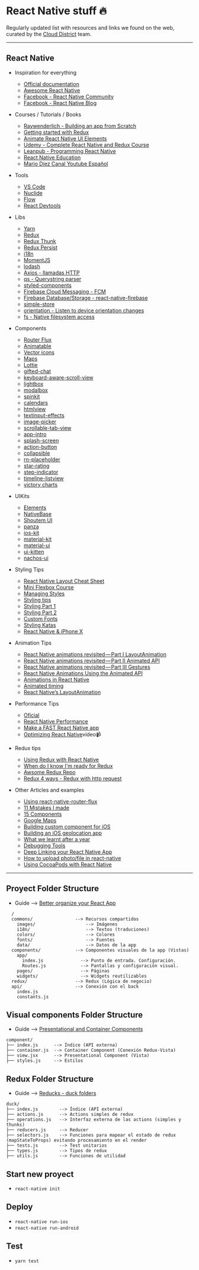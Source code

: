 # React Native stuff 🔥

Regularly updated list with resources and links we found on the web, curated by the [Cloud District](http://clouddistrict.com) team.

---
## React Native

* Inspiration for everything
  * [Official documentation](https://facebook.github.io/react-native/docs/getting-started.html)
  * [Awesome React Native](https://github.com/jondot/awesome-react-native)
  * [Facebook - React Native Community](https://www.facebook.com/groups/react.native.community/) 
  * [Facebook - React Native Blog](http://facebook.github.io/react-native/blog/) 

* Courses / Tutorials / Books
  * [Raywenderlich - Building an app from Scratch](https://www.raywenderlich.com/165140/react-native-tutorial-building-ios-android-apps-javascript)
  * [Getting started with Redux](https://egghead.io/courses/getting-started-with-redux)
  * [Animate React Native UI Elements](https://egghead.io/courses/animate-react-native-ui-elements)
  * [Udemy - Complete React Native and Redux Course](https://www.udemy.com/the-complete-react-native-and-redux-course/learn/v4/content)
  * [Leanpub - Programming React Native](https://leanpub.com/programming-react-native)
  * [React Native Education](https://github.com/hsavit1/Awesome-React-Native-Education)
  * [Mario Díez Canal Youtube Español](https://www.youtube.com/channel/UCisGMoxaVxJMcbio2FBHORg/search?query=React+Native)

* Tools
  * [VS Code](https://code.visualstudio.com/)
  * [Nuclide](https://nuclide.io/docs/platforms/react-native/)
  * [Flow](https://flow.org/en/docs/install/)
  * [React Devtools](https://github.com/facebook/react-devtools/tree/master/packages/react-devtools)
  
* Libs
  * [Yarn](https://yarnpkg.com/es-ES/)
  * [Redux](https://redux.js.org/index.html)
  * [Redux Thunk](https://github.com/gaearon/redux-thunk)
  * [Redux Persist](https://github.com/rt2zz/redux-persist/)
  * [i18n](https://github.com/AlexanderZaytsev/react-native-i18n#installation)
  * [MomentJS](https://momentjs.com)
  * [lodash](https://lodash.com)
  * [Axios - llamadas HTTP](https://www.npmjs.com/package/react-native-axios)
  * [qs - Querystring parser](https://www.npmjs.com/package/react-native-axios)
  * [styled-components](https://www.styled-components.com)
  * [Firebase Cloud Messaging - FCM](https://github.com/evollu/react-native-fcm)
  * [Firebase Database/Storage - react-native-firebase](https://github.com/invertase/react-native-firebase)
  * [simple-store](https://github.com/jasonmerino/react-native-simple-store)
  * [orientation - Listen to device orientation changes](https://github.com/yamill/react-native-orientation)
  * [fs - Native filesystem access](https://github.com/johanneslumpe/react-native-fs)

* Components
  * [Router Flux](https://github.com/aksonov/react-native-router-flux)
  * [Animatable](https://github.com/oblador/react-native-animatable)
  * [Vector icons](https://github.com/oblador/react-native-vector-icons)
  * [Maps](https://github.com/airbnb/react-native-maps)
  * [Lottie](https://github.com/airbnb/lottie-react-native)
  * [gifted-chat](https://github.com/FaridSafi/react-native-gifted-chat)
  * [keyboard-aware-scroll-view](react-native-keyboard-aware-scroll-view)
  * [lightbox](https://github.com/oblador/react-native-lightbox)
  * [modalbox](https://github.com/maxs15/react-native-modalbox)
  * [spinkit](https://github.com/maxs15/react-native-spinkit)
  * [calendars](https://github.com/wix/react-native-calendars)
  * [htmlview](https://github.com/jsdf/react-native-htmlview)
  * [textinput-effects](https://github.com/halilb/react-native-textinput-effects)
  * [image-picker](https://github.com/react-community/react-native-image-picker)
  * [scrollable-tab-view](https://github.com/skv-headless/react-native-scrollable-tab-view)
  * [app-intro](https://github.com/FuYaoDe/react-native-app-intro)
  * [splash-screen](https://github.com/crazycodeboy/react-native-splash-screen)
  * [action-button](https://github.com/mastermoo/react-native-action-button)
  * [collapsible](https://github.com/oblador/react-native-collapsible)
  * [rn-placeholder](https://github.com/mfrachet/rn-placeholder)
  * [star-rating](https://github.com/djchie/react-native-star-rating)
  * [step-indicator](https://github.com/24ark/react-native-step-indicator)
  * [timeline-listview](https://github.com/thegamenicorus/react-native-timeline-listview)
  * [victory charts](https://github.com/FormidableLabs/victory-native)

* UIKits
  * [Elements](https://github.com/react-native-training/react-native-elements)
  * [NativeBase](https://nativebase.i)
  * [Shoutem UI](https://github.com/shoutem/ui)
  * [panza](https://github.com/panza-org/panza)
  * [ios-kit](https://github.com/callstack/react-native-ios-kit)
  * [material-kit](https://github.com/xinthink/react-native-material-kit)
  * [material-ui](https://github.com/xotahal/react-native-material-ui)
  * [ui-kitten](https://github.com/akveo/react-native-ui-kitten)
  * [nachos-ui](https://github.com/avocode/nachos-ui)

* Styling Tips
  * [React Native Layout Cheat Sheet](https://medium.com/@drorbiran/the-full-react-native-layout-cheat-sheet-a4147802405c)
  * [Mini Flexbox Course](https://medium.com/the-react-native-log/a-mini-course-on-react-native-flexbox-2832a1ccc6)
  * [Managing Styles](https://medium.com/@tommylackemann/managing-styles-in-react-native-3546d3482d73?source=userActivityShare-931cc54f6196-1511347797)
  * [Styling tips](https://www.okgrow.com/posts/react-native-styling-tips)
  * [Styling Part 1](https://madebymany.com/stories/a-year-of-react-native-styling-part-1)
  * [Styling Part 2](https://madebymany.com/stories/a-year-of-react-native-styling-part-2)
  * [Custom Fonts](https://medium.com/react-native-training/react-native-custom-fonts-ccc9aacf9e5e)
  * [Styling Katas](https://github.com/jondot/ReactNativeKatas)
  * [React Native & iPhone X](https://medium.com/react-native-training/react-native-iphonex-92ff511282af)
   
* Animation Tips
  * [React Native animations revisited — Part I LayoutAnimation](https://blog.callstack.io/react-native-animations-revisited-part-i-783143d4884)
  * [React Native animations revisited — Part II Animated API](https://blog.callstack.io/react-native-animations-revisited-part-ii-8314a97162b0)
  * [React Native animations revisited — Part III Gestures](https://blog.callstack.io/react-native-animations-revisited-part-iii-41ed43d1ce2e)
  * [React Native Animations Using the Animated API](https://medium.com/react-native-training/react-native-animations-using-the-animated-api-ebe8e0669fae)
  * [Animations in React Native](https://medium.com/react-native-training/react-animations-in-depth-433e2b3f0e8e)
  * [Animated timing](https://egghead.io/lessons/react-animate-styles-of-a-react-native-view-with-animated-timing)
  * [React Native’s LayoutAnimation](https://medium.com/@Jpoliachik/react-native-s-layoutanimation-is-awesome-4a4d317afd3e)
   
* Performance Tips
  * [Oficial](https://facebook.github.io/react-native/docs/performance.html)
  * [React Native Performance](https://hackernoon.com/react-native-performance-an-updated-example-6516bfde9c5c)
  * [Make a FAST React Native app](https://launchdrawer.com/i-made-react-native-fast-you-can-too-9e61c951ce0)
  * [Optimizing React Native](https://www.youtube.com/watch?v=0MlT74erp60)video📹

* Redux tips
  * [Using Redux with React Native](https://medium.com/@pavsidhu/using-redux-with-react-native-9d07381507fe) 
  * [When do I know I'm ready for Redux](https://medium.com/dailyjs/when-do-i-know-im-ready-for-redux-f34da253c85f)
  * [Awsome Redux Repo](https://github.com/xgrommx/awesome-redux)
  * [Redux 4 ways - Redux with http request](https://medium.com/react-native-training/redux-4-ways-95a130da0cdc)

* Other Articles and examples
  * [Using react-native-router-flux](https://medium.com/differential/react-native-basics-using-react-native-router-flux-f11e5128aff9) 
  * [11 Mistakes I made](https://medium.com/dailyjs/11-mistakes-ive-made-during-react-native-redux-app-development-8544e2be9a9) 
  * [15 Components](https://tutorialzine.com/2017/11/15-awesome-react-components)
  * [Google Maps](https://codeburst.io/react-native-google-map-with-react-native-maps-572e3d3eee14)
  * [Building custom component for iOS](https://moduscreate.com/blog/react_native_custom_components_ios/)
  * [Building an iOS geolocation app](https://www.codementor.io/vijayst/build-ios-geolocation-app-react-native-du1087rsy)
  * [What we learnt after a year](https://hashnode.com/post/what-we-learned-after-using-react-native-for-a-year-civdr8zv6058l3853wqud7hqp)
  * [Debugging Tools](https://codeburst.io/react-native-debugging-tools-3a24e4e40e4)
  * [Deep Linking your React Native App](https://medium.com/react-native-training/deep-linking-your-react-native-app-d87c39a1ad5e)
  * [How to upload photo/file in react-native](https://github.com/g6ling/React-Native-Tips/tree/master/How_to_upload_photo%2Cfile_in%20react-native)
  * [Using CocoaPods with React Native](https://shift.infinite.red/beginner-s-guide-to-using-cocoapods-with-react-native-46cb4d372995)

---

## Proyect Folder Structure

* Guide --> [Better organize your React App](https://medium.com/@alexmngn/how-to-better-organize-your-react-applications-2fd3ea1920f1)
```
  /
  commons/                --> Recursos compartidos
    images/                   --> Imágenes
    i18n/                     --> Textos (traduciones)
    colors/                   --> Colores
    fonts/                    --> Fuentes
    data/                     --> Datos de la app          
  components/             --> Componentes visuales de la app (Vistas)
    app/
      index.js              --> Punto de entrada. Configuración.
      Routes.js             --> Pantallas y configuración visual.
    pages/                  --> Páginas
    widgets/                --> Widgets reutilizables
  redux/                  --> Redux (Lógica de negocio)
  api/                    --> Conexión con el back 
    index.js              
    constants.js    
```


## Visual components Folder Structure

* Guide --> [Presentational and Container Components](https://medium.com/@dan_abramov/smart-and-dumb-components-7ca2f9a7c7d0)

```
component/
├── index.js      --> Índice (API externa)
├── container.js  --> Container Component (Conexión Redux-Vista)
├── view.jsx      --> Presentational Component (Vista)
├── styles.js     --> Estilos
```


## Redux Folder Structure

* Guide --> [Reducks - duck folders](https://github.com/alexnm/re-ducks)

```
duck/
├── index.js        --> Índice (API externa)
├── actions.js      --> Actions simples de redux
├── operations.js   --> Interfaz externa de las actions (simples y thunks)
├── reducers.js     --> Reducer 
├── selectors.js    --> Funciones para mapear el estado de redux (mapStateToProps) evitando procesamiento en el render
├── tests.js        --> Test unitarios
├── types.js        --> Tipos de redux
├── utils.js        --> Funciones de utilidad
```

## Start new proyect

* `react-native init`

## Deploy

* `react-native run-ios`
* `react-native run-android`

## Test

* `yarn test`